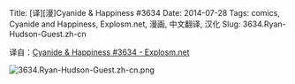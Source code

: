 Title: [译][漫]Cyanide & Happiness #3634
Date: 2014-07-28
Tags: comics, Cyanide and Happiness, Explosm.net, 漫画, 中文翻译, 汉化
Slug: 3634.Ryan-Hudson-Guest.zh-cn

译自：[Cyanide & Happiness #3634 - Explosm.net](http://explosm.net/comics/3634/)


![3634.Ryan-Hudson-Guest.zh-cn.png](/static/images/comics/3634.Ryan-Hudson-Guest.zh-cn.png)




